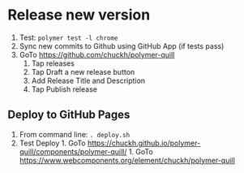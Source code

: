 # Release new version

  1. Test: `polymer test -l chrome`
  2. Sync new commits to Github using GitHub App (if tests pass)
  3. GoTo https://github.com/chuckh/polymer-quill
      1. Tap releases
      1. Tap Draft a new release button
      1. Add Release Title and Description
      1. Tap Publish release

## Deploy to GitHub Pages
  1. From command line: `. deploy.sh`
  1. Test Deploy
    1. GoTo https://chuckh.github.io/polymer-quill/components/polymer-quill/
    1. GoTo https://www.webcomponents.org/element/chuckh/polymer-quill
